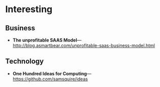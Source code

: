 Interesting
===

Business
---
* **The unprofitable SAAS Model**—http://blog.asmartbear.com/unprofitable-saas-business-model.html

Technology
---
* **One Hundred Ideas for Computing**—https://github.com/samsquire/ideas

